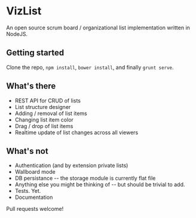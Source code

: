 VizList
=======

An open source scrum board / organizational list implementation written in NodeJS.

## Getting started

Clone the repo, `npm install`, `bower install`, and finally `grunt serve`.

## What's there

* REST API for CRUD of lists
* List structure designer
* Adding / removal of list items
* Changing list item color
* Drag / drop of list items
* Realtime update of list changes across all viewers

## What's not

* Authentication (and by extension private lists)
* Wallboard mode
* DB persistance -- the storage module is currently flat file
* Anything else you might be thinking of -- but should be trivial to add.
* Tests.  Yet.
* Documentation

Pull requests welcome!